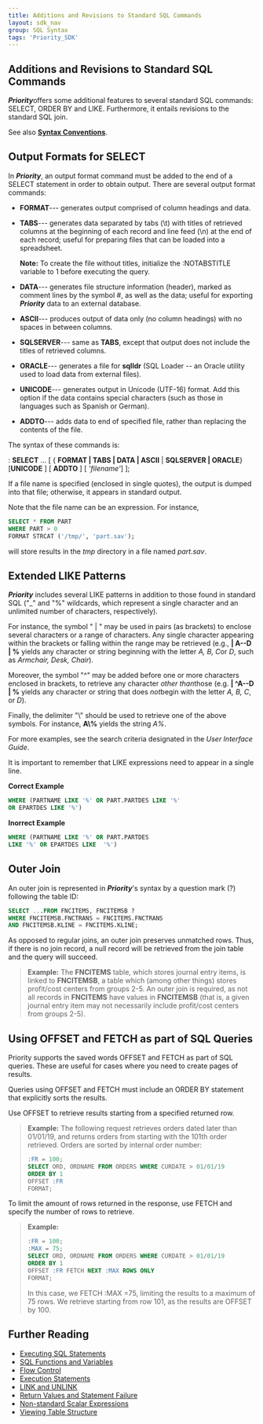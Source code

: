 ```yaml
---
title: Additions and Revisions to Standard SQL Commands
layout: sdk_nav
group: SQL Syntax
tags: 'Priority_SDK'
---
```


## Additions and Revisions to Standard SQL Commands 

***Priority***offers some additional features to several standard SQL
commands: SELECT, ORDER BY and LIKE. Furthermore, it entails revisions
to the standard SQL join.

See also [**Syntax
Conventions**](SQL-Syntax#Syntax-Conventions ).

## Output Formats for SELECT 

In ***Priority***, an output format command must be added to the end of
a SELECT statement in order to obtain output. There are several output
format commands:

-   **FORMAT**--- generates output comprised of column headings and
    data.
-   **TABS**--- generates data separated by tabs (\\t) with titles of
    retrieved columns at the beginning of each record and line feed
    (\\n) at the end of each record; useful for preparing files that can
    be loaded into a spreadsheet.

    **Note:** To create the file without titles, initialize the
    :NOTABSTITLE variable to 1 before executing the query.

-   **DATA**--- generates file structure information (header), marked as
    comment lines by the symbol #, as well as the data; useful for
    exporting ***Priority*** data to an external database.
-   **ASCII**--- produces output of data only (no column headings) with
    no spaces in between columns.
-   **SQLSERVER**--- same as **TABS**, except that output does not
    include the titles of retrieved columns.
-   **ORACLE**--- generates a file for **sqlldr** (SQL Loader -- an
    Oracle utility used to load data from external files).
-   **UNICODE**--- generates output in Unicode (UTF-16) format. Add this option if the data contains special characters (such as those in languages such as Spanish or German).
-   **ADDTO**--- adds data to end of specified file, rather than
    replacing the contents of the file.

The syntax of these commands is:

:   **SELECT** \... \[ { **FORMAT \| TABS \| DATA \| ASCII** \|
    **SQLSERVER \| ORACLE**} \[**UNICODE** \] \[ **ADDTO** \] \[
    *\'filename\'*\] \];

If a file name is specified (enclosed in single quotes), the output is
dumped into that file; otherwise, it appears in standard output.

Note that the file name can be an expression. For instance,

```sql
SELECT * FROM PART
WHERE PART > 0 
FORMAT STRCAT ('/tmp/', 'part.sav'); 
```

will store results in the *tmp* directory in a file named *part.sav*.

## Extended LIKE Patterns 

***Priority*** includes several LIKE patterns in addition to those found
in standard SQL ("\_" and "%" wildcards, which represent a single
character and an unlimited number of characters, respectively).

For instance, the symbol " \| " may be used in pairs (as brackets) to
enclose several characters or a range of characters. Any single
character appearing within the brackets or falling within the range may
be retrieved (e.g., **\| A--D \| %** yields any character or string
beginning with the letter *A, B, C*or *D*, such as *Armchair, Desk,
Chair*).

Moreover, the symbol "\^" may be added before one or more characters
enclosed in brackets, to retrieve any character *other than*those (e.g.
**\| \^A--D \| %** yields any character or string that does *not*begin
with the letter *A, B, C*, or *D*).

Finally, the delimiter "\\" should be used to retrieve one of the above
symbols. For instance, **A\\%** yields the string *A%*.

For more examples, see the search criteria designated in the *User
Interface Guide*.

It is important to remember that LIKE expressions need to appear in a
single line.

**Correct Example**

```sql
WHERE (PARTNAME LIKE '%' OR PART.PARTDES LIKE '%' 
OR EPARTDES LIKE '%')
```

**Inorrect Example**

```sql
WHERE (PARTNAME LIKE '%' OR PART.PARTDES 
LIKE '%' OR EPARTDES LIKE  '%')
```

## Outer Join 

An outer join is represented in ***Priority***'s syntax by a question
mark (?) following the table ID:

```sql
SELECT ...FROM FNCITEMS, FNCITEMSB ?
WHERE FNCITEMSB.FNCTRANS = FNCITEMS.FNCTRANS
AND FNCITEMSB.KLINE = FNCITEMS.KLINE;
```

As opposed to regular joins, an outer join preserves unmatched rows.
Thus, if there is no join record, a null record will be retrieved from
the join table and the query will succeed.

> **Example:** The **FNCITEMS** table, which stores journal entry items,
> is linked to **FNCITEMSB**, a table which (among other things) stores
> profit/cost centers from groups 2-5. An outer join is required, as not
> all records in **FNCITEMS** have values in **FNCITEMSB** (that is, a
> given journal entry item may not necessarily include profit/cost
> centers from groups 2-5).

## Using OFFSET and FETCH as part of SQL Queries 

Priority supports the saved words OFFSET and FETCH as part of SQL
queries. These are useful for cases where you need to create pages of
results.

Queries using OFFSET and FETCH must include an ORDER BY statement that
explicitly sorts the results.

Use OFFSET to retrieve results starting from a specified returned row.

> **Example:** The following request retrieves orders dated later than
> 01/01/19, and returns orders from starting with the 101th order
> retrieved. Orders are sorted by internal order number:
>
> ```sql
> :FR = 100;
> SELECT ORD, ORDNAME FROM ORDERS WHERE CURDATE > 01/01/19
> ORDER BY 1
> OFFSET :FR
> FORMAT;
> ```

To limit the amount of rows returned in the response, use FETCH and
specify the number of rows to retrieve.

> **Example:**
>
> ```sql
> :FR = 100;
> :MAX = 75;
> SELECT ORD, ORDNAME FROM ORDERS WHERE CURDATE > 01/01/19
> ORDER BY 1
> OFFSET :FR FETCH NEXT :MAX ROWS ONLY
> FORMAT;
> ```
>
> In this case, we FETCH :MAX =75, limiting the results to a maximum of
> 75 rows. We retrieve starting from row 101, as the results are OFFSET
> by 100.

## Further Reading 

-   [Executing SQL Statements](Executing-SQL-Statements )
-   [SQL Functions and
    Variables](SQL-Functions-Variables )
-   [Flow Control](Flow-Control )
-   [Execution Statements](Execution-Statements )
-   [LINK and UNLINK](Link-Unlink )
-   [Return Values and Statement
    Failure](RETVAL-Values )
-   [Non-standard Scalar
    Expressions](Scalar-Expressions )
-   [Viewing Table Structure](TableStructure )
